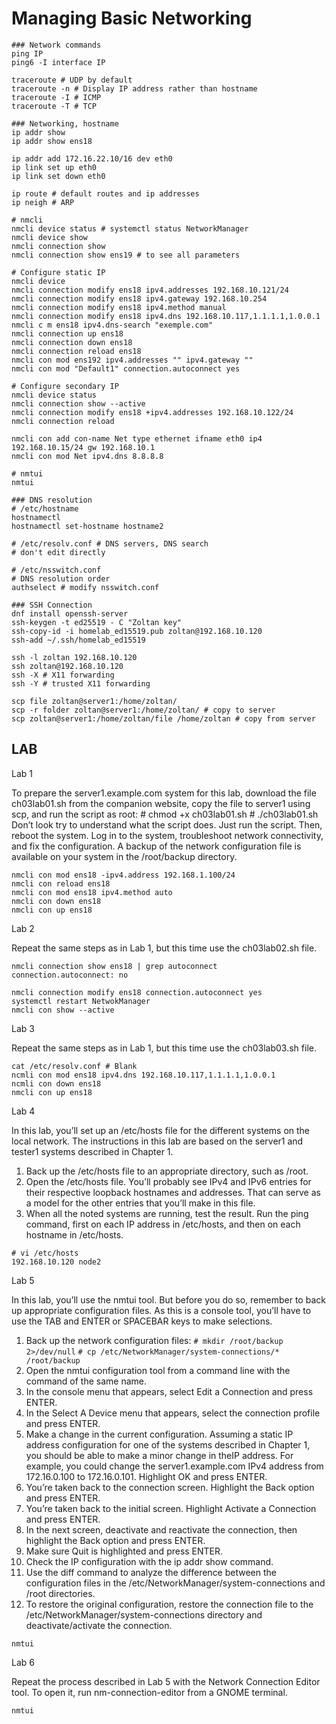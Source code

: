 # Managing Basic Networking

```Shell
### Network commands
ping IP
ping6 -I interface IP

traceroute # UDP by default
traceroute -n # Display IP address rather than hostname
traceroute -I # ICMP
traceroute -T # TCP

### Networking, hostname
ip addr show
ip addr show ens18

ip addr add 172.16.22.10/16 dev eth0
ip link set up eth0
ip link set down eth0

ip route # default routes and ip addresses
ip neigh # ARP

# nmcli
nmcli device status # systemctl status NetworkManager
nmcli device show
nmcli connection show 
nmcli connection show ens19 # to see all parameters

# Configure static IP
nmcli device
nmcli connection modify ens18 ipv4.addresses 192.168.10.121/24
nmcli connection modify ens18 ipv4.gateway 192.168.10.254
nmcli connection modify ens18 ipv4.method manual
nmcli connection modify ens18 ipv4.dns 192.168.10.117,1.1.1.1,1.0.0.1
nmcli c m ens18 ipv4.dns-search "exemple.com"
nmcli connection up ens18
nmcli connection down ens18
nmcli connection reload ens18
nmcli con mod ens192 ipv4.addresses "" ipv4.gateway ""
nmcli con mod "Default1" connection.autoconnect yes

# Configure secondary IP
nmcli device status
nmcli connection show --active
nmcli connection modify ens18 +ipv4.addresses 192.168.10.122/24
nmcli connection reload

nmcli con add con-name Net type ethernet ifname eth0 ip4 192.168.10.15/24 gw 192.168.10.1
nmcli con mod Net ipv4.dns 8.8.8.8

# nmtui
nmtui

### DNS resolution
# /etc/hostname
hostnamectl
hostnamectl set-hostname hostname2

# /etc/resolv.conf # DNS servers, DNS search
# don't edit directly

# /etc/nsswitch.conf
# DNS resolution order
authselect # modify nsswitch.conf

### SSH Connection
dnf install openssh-server
ssh-keygen -t ed25519 - C "Zoltan key"
ssh-copy-id -i homelab_ed15519.pub zoltan@192.168.10.120
ssh-add ~/.ssh/homelab_ed15519

ssh -l zoltan 192.168.10.120
ssh zoltan@192.168.10.120
ssh -X # X11 forwarding
ssh -Y # trusted X11 forwarding

scp file zoltan@server1:/home/zoltan/
scp -r folder zoltan@server1:/home/zoltan/ # copy to server
scp zoltan@server1:/home/zoltan/file /home/zoltan # copy from server
```

## LAB

Lab 1

To prepare the server1.example.com system for this lab, download the file ch03lab01.sh from the companion website, copy the file to server1 using scp, and run the script as root:
    # chmod +x ch03lab01.sh
    # ./ch03lab01.sh
Don’t look try to understand what the script does. Just run the script. Then, reboot the system.
Log in to the system, troubleshoot network connectivity, and fix the configuration.
A backup of the network configuration file is available on your system in the /root/backup directory.

```Shell
nmcli con mod ens18 -ipv4.address 192.168.1.100/24
nmcli con reload ens18
nmcli con mod ens18 ipv4.method auto
nmcli con down ens18
nmcli con up ens18
```

Lab 2

Repeat the same steps as in Lab 1, but this time use the ch03lab02.sh file.

```Shell
nmcli connection show ens18 | grep autoconnect
connection.autoconnect: no

nmcli connection modify ens18 connection.autoconnect yes
systemctl restart NetwokManager
nmcli con show --active
```

Lab 3

Repeat the same steps as in Lab 1, but this time use the ch03lab03.sh file.

```Shell
cat /etc/resolv.conf # Blank
ncmli con mod ens18 ipv4.dns 192.168.10.117,1.1.1.1,1.0.0.1
ncmli con down ens18
nmcli con up ens18
```

Lab 4

In this lab, you’ll set up an /etc/hosts file for the different systems on the local network. The instructions in this lab are based on the server1 and tester1 systems described in Chapter 1.

1. Back up the /etc/hosts file to an appropriate directory, such as /root.
2. Open the /etc/hosts file. You’ll probably see IPv4 and IPv6 entries for their respective loopback hostnames and addresses. That can serve as a model for the other entries that you’ll make in this file.
3. When all the noted systems are running, test the result. Run the ping command, first on each IP address in /etc/hosts, and then on each hostname in /etc/hosts.

```Shell
# vi /etc/hosts
192.168.10.120 node2
```

Lab 5

In this lab, you’ll use the nmtui tool. But before you do so, remember to back up appropriate configuration files. As this is a console tool, you’ll have to use the TAB and ENTER or SPACEBAR keys to make selections.

1. Back up the network configuration files:
    `# mkdir /root/backup 2>/dev/null`
    `# cp /etc/NetworkManager/system-connections/* /root/backup`
2. Open the nmtui configuration tool from a command line with the command of the same name.
3. In the console menu that appears, select Edit a Connection and press ENTER.
4. In the Select A Device menu that appears, select the connection profile and press ENTER.
5. Make a change in the current configuration. Assuming a static IP address configuration for one of the systems described in Chapter 1, you should be able to make a minor change in theIP address. For example, you could change the server1.example.com IPv4 address from 172.16.0.100 to 172.16.0.101. Highlight OK and press ENTER.
6. You’re taken back to the connection screen. Highlight the Back option and press ENTER.
7. You’re taken back to the initial screen. Highlight Activate a Connection and press ENTER.
8. In the next screen, deactivate and reactivate the connection, then highlight the Back option and press ENTER.
9. Make sure Quit is highlighted and press ENTER.
10. Check the IP configuration with the ip addr show command.
11. Use the diff command to analyze the difference between the configuration files in the /etc/NetworkManager/system-connections and /root directories.
12. To restore the original configuration, restore the connection file to the /etc/NetworkManager/system-connections directory and deactivate/activate the connection.

```Shell
nmtui
```

Lab 6

Repeat the process described in Lab 5 with the Network Connection Editor tool. To open it, run nm-connection-editor from a GNOME terminal.

```Shell
nmtui
```
